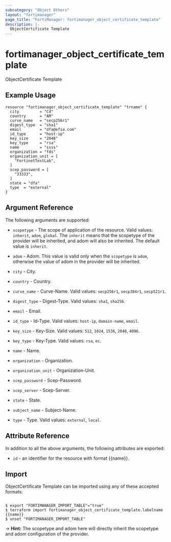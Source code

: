 ```yaml
---
subcategory: "Object Others"
layout: "fortimanager"
page_title: "FortiManager: fortimanager_object_certificate_template"
description: |-
  ObjectCertificate Template
---
```


# fortimanager_object_certificate_template
ObjectCertificate Template

## Example Usage

```hcl
resource "fortimanager_object_certificate_template" "trname" {
  city         = "Cd"
  country      = "AM"
  curve_name   = "secp256r1"
  digest_type  = "sha1"
  email        = "dfa@efsa.com"
  id_type      = "host-ip"
  key_size     = "2048"
  key_type     = "rsa"
  name         = "ssss"
  organization = "fds"
  organization_unit = [
    "FortinetTestLab",
  ]
  scep_password = [
    "33333",
  ]
  state = "dfa"
  type  = "external"
}
```

## Argument Reference


The following arguments are supported:

* `scopetype` - The scope of application of the resource. Valid values: `inherit`, `adom`, `global`. The `inherit` means that the scopetype of the provider will be inherited, and adom will also be inherited. The default value is `inherit`.
* `adom` - Adom. This value is valid only when the `scopetype` is `adom`, otherwise the value of adom in the provider will be inherited.

* `city` - City.
* `country` - Country.
* `curve_name` - Curve-Name. Valid values: `secp256r1`, `secp384r1`, `secp521r1`.

* `digest_type` - Digest-Type. Valid values: `sha1`, `sha256`.

* `email` - Email.
* `id_type` - Id-Type. Valid values: `host-ip`, `domain-name`, `email`.

* `key_size` - Key-Size. Valid values: `512`, `1024`, `1536`, `2048`, `4096`.

* `key_type` - Key-Type. Valid values: `rsa`, `ec`.

* `name` - Name.
* `organization` - Organization.
* `organization_unit` - Organization-Unit.
* `scep_password` - Scep-Password.
* `scep_server` - Scep-Server.
* `state` - State.
* `subject_name` - Subject-Name.
* `type` - Type. Valid values: `external`, `local`.



## Attribute Reference

In addition to all the above arguments, the following attributes are exported:
* `id` - an identifier for the resource with format {{name}}.

## Import

ObjectCertificate Template can be imported using any of these accepted formats:
```

$ export "FORTIMANAGER_IMPORT_TABLE"="true"
$ terraform import fortimanager_object_certificate_template.labelname {{name}}
$ unset "FORTIMANAGER_IMPORT_TABLE"
```
-> **Hint:** The scopetype and adom here will directly inherit the scopetype and adom configuration of the provider.
